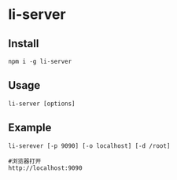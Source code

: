 # li-server

## Install
```
npm i -g li-server
```

## Usage
```
li-server [options]

```
## Example
```
li-serever [-p 9090] [-o localhost] [-d /root]

#浏览器打开
http://localhost:9090
```